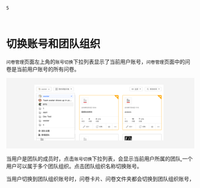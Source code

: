 ```index
5
```
```tag

```
```summary

```
# 切换账号和团队组织

`问卷管理`页面左上角的`账号切换`下拉列表显示了当前用户账号，`问卷管理`页面中的问卷是当前用户账号的所有问卷。

<img src='./assets/05team/team.png'>

当用户是团队的成员时，点击`账号切换`下拉列表，会显示当前用户所属的团队,一个用户可以属于多个团队组织。点击团队组织名称切换账号。

当用户切换到团队组织账号时，问卷卡片、问卷文件夹都会切换到团队组织账号，

